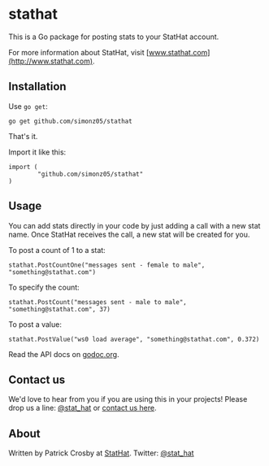 stathat
=======

This is a Go package for posting stats to your StatHat account.

For more information about StatHat, visit [www.stathat.com](http://www.stathat.com).

Installation
------------

Use `go get`:

    go get github.com/simonz05/stathat

That's it.

Import it like this:

    import (
            "github.com/simonz05/stathat"
    )

Usage
-----

You can add stats directly in your code by just adding a call with a new stat
name.  Once StatHat receives the call, a new stat will be created for you.

To post a count of 1 to a stat:

    stathat.PostCountOne("messages sent - female to male", "something@stathat.com")

To specify the count:

    stathat.PostCount("messages sent - male to male", "something@stathat.com", 37)

To post a value:

    stathat.PostValue("ws0 load average", "something@stathat.com", 0.372)

Read the API docs on [godoc.org](http://github.com/simonz05/stathat/).

Contact us
----------

We'd love to hear from you if you are using this in your projects!  Please drop us a
line: [@stat_hat](http://twitter.com/stat_hat) or [contact us here](http://www.stathat.com/docs/contact).

About
-----

Written by Patrick Crosby at [StatHat](http://www.stathat.com).  Twitter:  [@stat_hat](http://twitter.com/stat_hat)
